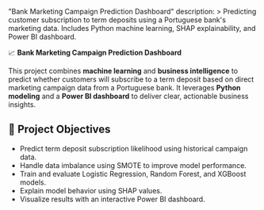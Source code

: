 "Bank Marketing Campaign Prediction Dashboard"
description: >
  Predicting customer subscription to term deposits using a Portuguese bank's marketing data.
  Includes Python machine learning, SHAP explainability, and Power BI dashboard.

📈 **Bank Marketing Campaign Prediction Dashboard**

This project combines **machine learning** and **business intelligence** to predict whether customers will subscribe to a term deposit based on direct marketing campaign data from a Portuguese bank. 
It leverages **Python modeling** and a **Power BI dashboard** to deliver clear, actionable business insights.


## 🧠 Project Objectives
- Predict term deposit subscription likelihood using historical campaign data.
- Handle data imbalance using SMOTE to improve model performance.
- Train and evaluate Logistic Regression, Random Forest, and XGBoost models.
- Explain model behavior using SHAP values.
- Visualize results with an interactive Power BI dashboard.



